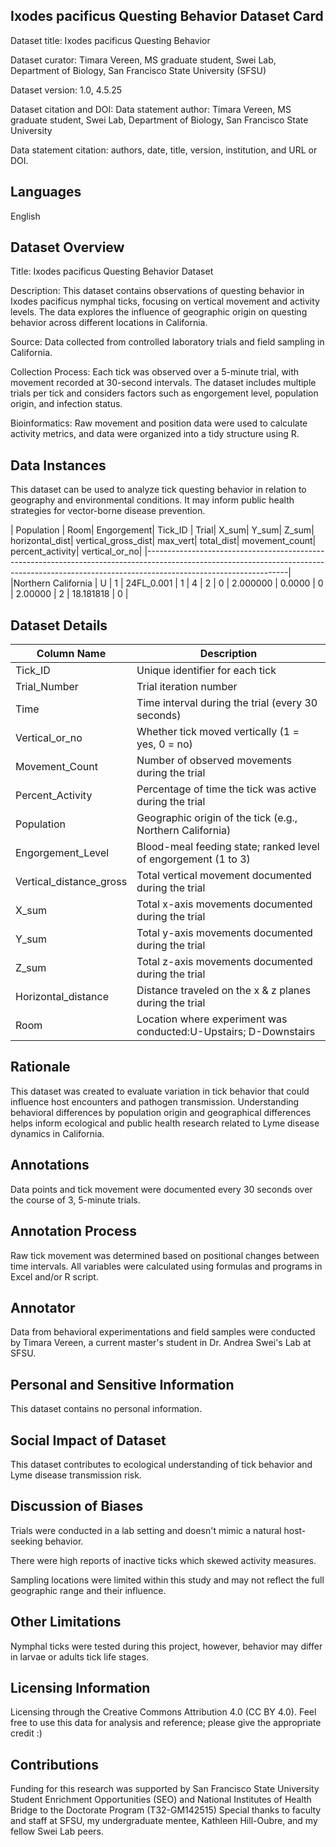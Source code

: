 ## Ixodes pacificus Questing Behavior Dataset Card

Dataset title: Ixodes pacificus Questing Behavior

Dataset curator: Timara Vereen, MS graduate student, Swei Lab, Department of Biology, San Francisco State University (SFSU)

Dataset version: 1.0, 4.5.25

Dataset citation and DOI: Data statement author: Timara Vereen, MS graduate student, Swei Lab, Department of Biology, San Francisco State University

Data statement citation: authors, date, title, version, institution, and URL or DOI.

## Languages

English

## Dataset Overview

Title: Ixodes pacificus Questing Behavior Dataset

Description: This dataset contains observations of questing behavior in Ixodes pacificus nymphal ticks, focusing on vertical movement and activity levels. The data explores the influence of geographic origin on questing behavior across different locations in California.

Source: Data collected from controlled laboratory trials and field sampling in California.

Collection Process: Each tick was observed over a 5-minute trial, with movement recorded at 30-second intervals. The dataset includes multiple trials per tick and considers factors such as engorgement level, population origin, and infection status.

Bioinformatics: Raw movement and position data were used to calculate activity metrics, and data were organized into a tidy structure using R.

## Data Instances

This dataset can be used to analyze tick questing behavior in relation to geography and environmental conditions. It may inform public health strategies for vector-borne disease prevention.

| Population         | Room| Engorgement| Tick_ID     | Trial| X_sum| Y_sum| Z_sum| horizontal_dist| vertical_gross_dist| max_vert| total_dist| movement_count| percent_activity| vertical_or_no|  |-----------------------------------------------------------------------------------------------------------------------------------------------------------------------------------------------|
|Northern California | U   |  1         | 24FL_0.001  |  1   | 4    |  2   |   0 |    2.000000     | 0.0000             |   0     |   2.00000 |     2         |   18.181818     |   0           |
                  



## Dataset Details
| Column Name               | Description                                                     |
|---------------------------|---------------------------------------------------------------  |
| Tick_ID                   | Unique identifier for each tick                                 |
| Trial_Number              | Trial iteration number                                          |
| Time                      | Time interval during the trial (every 30 seconds)               |
| Vertical_or_no            | Whether tick moved vertically (1 = yes, 0 = no)                 |
| Movement_Count            | Number of observed movements during the trial                   |
| Percent_Activity          | Percentage of time the tick was active during the trial         |
| Population                | Geographic origin of the tick (e.g., Northern California)       |
| Engorgement_Level         | Blood-meal feeding state; ranked level of engorgement (1 to 3)  |
| Vertical_distance_gross   | Total vertical movement documented during the trial             |
| X_sum                     | Total x-axis movements documented during the trial              |
| Y_sum                     | Total y-axis movements documented during the trial              |
| Z_sum                     | Total z-axis movements documented during the trial              |
| Horizontal_distance       | Distance traveled on the x & z planes during the trial          |
| Room                      | Location where experiment was conducted:U-Upstairs; D-Downstairs| 
## Rationale

This dataset was created to evaluate variation in tick behavior that could influence host encounters and pathogen transmission. Understanding behavioral differences by population origin and geographical differences helps inform ecological and public health research related to Lyme disease dynamics in California.

## Annotations

Data points and tick movement were documented every 30 seconds over the course of 3, 5-minute trials.

## Annotation Process

Raw tick movement was determined based on positional changes between time intervals.
All variables were calculated using formulas and programs in Excel and/or R script.

## Annotator

Data from behavioral experimentations and field samples were conducted by Timara Vereen, a current master's student in Dr. Andrea Swei's Lab at SFSU.

## Personal and Sensitive Information

This dataset contains no personal information.

## Social Impact of Dataset

This dataset contributes to ecological understanding of tick behavior and Lyme disease transmission risk.

## Discussion of Biases

Trials were conducted in a lab setting and doesn't mimic a natural host-seeking behavior.

There were high reports of inactive ticks which skewed activity measures.

Sampling locations were limited within this study and may not reflect the full geographic range and their influence.

## Other Limitations

Nymphal ticks were tested during this project, however, behavior may differ in larvae or adults tick life stages.


## Licensing Information
Licensing through the Creative Commons Attribution 4.0 (CC BY 4.0). Feel free to use this data for analysis and reference; please give the appropriate credit :)

## Contributions

Funding for this research was supported by San Francisco State University Student Enrichment Opportunities (SEO) and National Institutes of Health Bridge to the Doctorate Program (T32-GM142515)  Special thanks to faculty and staff at SFSU, my undergraduate mentee, Kathleen Hill-Oubre, and my fellow Swei Lab peers.

